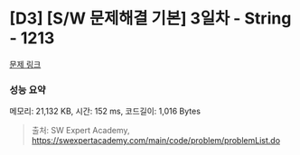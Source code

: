# [D3] [S/W 문제해결 기본] 3일차 - String - 1213 

[문제 링크](https://swexpertacademy.com/main/code/problem/problemDetail.do?contestProbId=AV14P0c6AAUCFAYi) 

### 성능 요약

메모리: 21,132 KB, 시간: 152 ms, 코드길이: 1,016 Bytes



> 출처: SW Expert Academy, https://swexpertacademy.com/main/code/problem/problemList.do